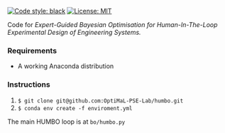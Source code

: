 

<!-- Do the above, but make the image on the right of the readme -->

<!--
<p align="center">
  <img src="llmbo_dalle.png" alt="LLM-BO" width="300"/>
</p>
-->
[![Code style: black](https://img.shields.io/badge/code%20style-black-000000.svg)](https://github.com/psf/black) [![License: MIT](https://img.shields.io/badge/License-MIT-yellow.svg)](https://opensource.org/licenses/MIT)

Code for _Expert-Guided Bayesian Optimisation for Human-In-The-Loop Experimental Design of Engineering Systems._

### Requirements 
- A working Anaconda distribution

### Instructions 

1. ```$ git clone git@github.com:OptiMaL-PSE-Lab/humbo.git```
2. ```$ conda env create -f enviroment.yml```

The main HUMBO loop is at `bo/humbo.py`

